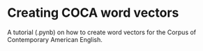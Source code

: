 # Creating COCA word vectors
A tutorial (.pynb) on how to create word vectors for the Corpus of Contemporary American English.
